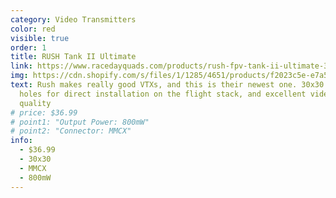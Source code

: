 ```yaml
---
category: Video Transmitters
color: red
visible: true
order: 1
title: RUSH Tank II Ultimate
link: https://www.racedayquads.com/products/rush-fpv-tank-ii-ultimate-30x30-25-800mw-5-8ghz-vtx-w-smart-audio-mmcx?_pos=978&_sid=46a015b9f&_ss=r
img: https://cdn.shopify.com/s/files/1/1285/4651/products/f2023c5e-e7a5-44f2-a66d-6226d5d8ccd1_1800x1800.jpg?v=1626841511
text: Rush makes really good VTXs, and this is their newest one. 30x30 mounting
  holes for direct installation on the flight stack, and excellent video output
  quality
# price: $36.99
# point1: "Output Power: 800mW"
# point2: "Connector: MMCX"
info:
  - $36.99
  - 30x30
  - MMCX
  - 800mW
---
```

